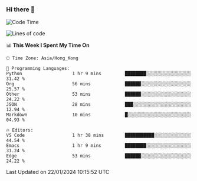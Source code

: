 ### Hi there 👋

<!--
**nicehiro/nicehiro** is a ✨ _special_ ✨ repository because its `README.md` (this file) appears on your GitHub profile.

Here are some ideas to get you started:

- 🔭 I’m currently working on ...
- 🌱 I’m currently learning ...
- 👯 I’m looking to collaborate on ...
- 🤔 I’m looking for help with ...
- 💬 Ask me about ...
- 📫 How to reach me: ...
- 😄 Pronouns: ...
- ⚡ Fun fact: ...
-->

<!--START_SECTION:waka-->
![Code Time](http://img.shields.io/badge/Code%20Time-194%20hrs%2023%20mins-blue)

![Lines of code](https://img.shields.io/badge/From%20Hello%20World%20I%27ve%20Written-2.6%20million%20lines%20of%20code-blue)

📊 **This Week I Spent My Time On** 

```text
🕑︎ Time Zone: Asia/Hong_Kong

💬 Programming Languages: 
Python                   1 hr 9 mins         ████████░░░░░░░░░░░░░░░░░   31.42 % 
Org                      56 mins             ██████░░░░░░░░░░░░░░░░░░░   25.57 % 
Other                    53 mins             ██████░░░░░░░░░░░░░░░░░░░   24.22 % 
JSON                     28 mins             ███░░░░░░░░░░░░░░░░░░░░░░   12.94 % 
Markdown                 10 mins             █░░░░░░░░░░░░░░░░░░░░░░░░   04.93 % 

🔥 Editors: 
VS Code                  1 hr 38 mins        ███████████░░░░░░░░░░░░░░   44.54 % 
Emacs                    1 hr 9 mins         ████████░░░░░░░░░░░░░░░░░   31.24 % 
Edge                     53 mins             ██████░░░░░░░░░░░░░░░░░░░   24.22 % 
```


 Last Updated on 22/01/2024 10:15:52 UTC
<!--END_SECTION:waka-->
